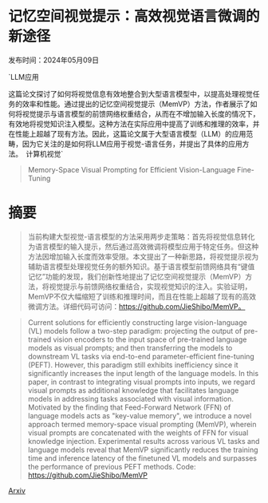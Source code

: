 # 记忆空间视觉提示：高效视觉语言微调的新途径

发布时间：2024年05月09日

`LLM应用

这篇论文探讨了如何将视觉信息有效地整合到大型语言模型中，以提高处理视觉任务的效率和性能。通过提出的记忆空间视觉提示（MemVP）方法，作者展示了如何将视觉提示与语言模型的前馈网络权重结合，从而在不增加输入长度的情况下，有效地将视觉知识注入模型。这种方法在实际应用中提高了训练和推理的效率，并在性能上超越了现有方法。因此，这篇论文属于大型语言模型（LLM）的应用范畴，因为它关注的是如何将LLM应用于视觉-语言任务，并提出了具体的应用方法。` `计算机视觉`

> Memory-Space Visual Prompting for Efficient Vision-Language Fine-Tuning

# 摘要

> 当前构建大型视觉-语言模型的方法采用两步走策略：首先将视觉信息转化为语言模型的输入提示，然后通过高效微调将模型应用于特定任务。但这种方法因增加输入长度而效率受限。本文提出了一种新思路，将视觉提示视为辅助语言模型处理视觉任务的额外知识。基于语言模型前馈网络具有“键值记忆”功能的发现，我们创新性地提出了记忆空间视觉提示（MemVP）方法，将视觉提示与前馈网络权重结合，实现视觉知识的注入。实验证明，MemVP不仅大幅缩短了训练和推理时间，而且在性能上超越了现有的高效微调方法。详细代码可访问：https://github.com/JieShibo/MemVP。

> Current solutions for efficiently constructing large vision-language (VL) models follow a two-step paradigm: projecting the output of pre-trained vision encoders to the input space of pre-trained language models as visual prompts; and then transferring the models to downstream VL tasks via end-to-end parameter-efficient fine-tuning (PEFT). However, this paradigm still exhibits inefficiency since it significantly increases the input length of the language models. In this paper, in contrast to integrating visual prompts into inputs, we regard visual prompts as additional knowledge that facilitates language models in addressing tasks associated with visual information. Motivated by the finding that Feed-Forward Network (FFN) of language models acts as "key-value memory", we introduce a novel approach termed memory-space visual prompting (MemVP), wherein visual prompts are concatenated with the weights of FFN for visual knowledge injection. Experimental results across various VL tasks and language models reveal that MemVP significantly reduces the training time and inference latency of the finetuned VL models and surpasses the performance of previous PEFT methods. Code: https://github.com/JieShibo/MemVP

[Arxiv](https://arxiv.org/abs/2405.05615)